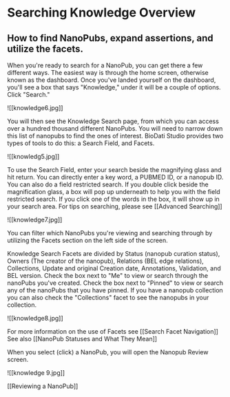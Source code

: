 # Searching Knowledge Overview
 
## How to find NanoPubs, expand assertions, and utilize the facets.

When you're ready to search for a NanoPub, you can get there a few different ways. The easiest way is through the home screen, otherwise known as the dashboard.
Once you've landed yourself on the dashboard, you'll see a box that says "Knowledge," under it will be a couple of options. Click "Search."

![[knowledge6.jpg]]

You will then see the Knowledge Search page, from which you can access over a hundred thousand different NanoPubs. You will need to narrow down this list of nanopubs to find the ones of interest.  BioDati Studio provides two types of tools to do this: a Search Field, and Facets.

![[knowledg5.jpg]]

To use the Search Field, enter your search beside the magnifying glass and hit return.  You can directly enter a key word, a PUBMED ID, or a nanopub ID. You can also do a field restricted search. If you double click beside the magnification glass, a box will pop up underneath to help you with the field restricted search. If you click one of the words in the box, it will show up in your search area. For tips on searching, please see [[Advanced Searching]]

![[knowledge7.jpg]]

You can filter which NanoPubs you're viewing and searching through by utilizing the Facets section on the left side of the screen.

Knowledge Search Facets are divided by Status (nanopub curation status), Owners (The creator of the nanopub), Relations (BEL edge relations), Collections, Update and original Creation date, Annotations,  Validation, and BEL version.  Check the box next to "Me" to view or search through the nanoPubs you've created. Check the box next to "Pinned" to view or search any of the nanoPubs that you have pinned. If you have a nanopub collection you can also check the "Collections" facet to see the nanopubs in your collection.

![[knowledge8.jpg]]

For more information on the use of Facets see  [[Search Facet Navigation]]
See also [[NanoPub Statuses and What They Mean]]

When you select (click) a NanoPub, you will open the Nanopub Review screen.

![[knowledge 9.jpg]]

 [[Reviewing a NanoPub]]
